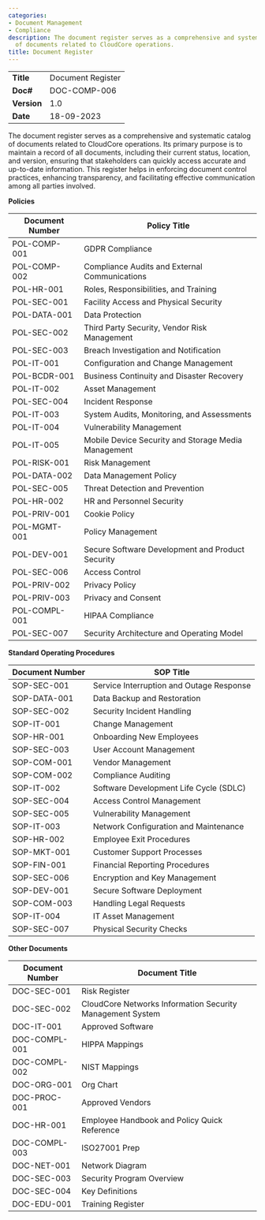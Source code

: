 ```yaml
---
categories:
- Document Management
- Compliance
description: The document register serves as a comprehensive and systematic catalog
  of documents related to CloudCore operations.
title: Document Register
---
```


|              |                                     |
|--------------|-------------------------------------|
| **Title**    | Document Register             |
| **Doc#**     | DOC-COMP-006 |
| **Version**  | 1.0                                 |
| **Date**     | 18-09-2023                              |

The document register serves as a comprehensive and systematic catalog of
documents related to CloudCore operations. Its primary purpose is to maintain a
record of all documents, including their current status, location, and version,
ensuring that stakeholders can quickly access accurate and up-to-date
information. This register helps in enforcing document control practices,
enhancing transparency, and facilitating effective communication among all
parties involved. 

**Policies**

| Document Number | Policy Title                                           |
|-----------------|--------------------------------------------------------|
| POL-COMP-001    | GDPR Compliance                                        |
| POL-COMP-002    | Compliance Audits and External Communications          |
| POL-HR-001      | Roles, Responsibilities, and Training                  |
| POL-SEC-001     | Facility Access and Physical Security                  |
| POL-DATA-001    | Data Protection                                        |
| POL-SEC-002    | Third Party Security, Vendor Risk Management            |
| POL-SEC-003    | Breach Investigation and Notification                  |
| POL-IT-001     | Configuration and Change Management                    |
| POL-BCDR-001   | Business Continuity and Disaster Recovery              |
| POL-IT-002     | Asset Management                                       |
| POL-SEC-004    | Incident Response                                      |
| POL-IT-003     | System Audits, Monitoring, and Assessments             |
| POL-IT-004     | Vulnerability Management                               |
| POL-IT-005     | Mobile Device Security and Storage Media Management    |
| POL-RISK-001   | Risk Management                                        |
| POL-DATA-002   | Data Management Policy                                 |
| POL-SEC-005    | Threat Detection and Prevention                        |
| POL-HR-002     | HR and Personnel Security                              |
| POL-PRIV-001   | Cookie Policy                                          |
| POL-MGMT-001   | Policy Management                                      |
| POL-DEV-001    | Secure Software Development and Product Security       |
| POL-SEC-006    | Access Control                                         |
| POL-PRIV-002   | Privacy Policy                                         |
| POL-PRIV-003   | Privacy and Consent                                    |
| POL-COMPL-001  | HIPAA Compliance                                       |
| POL-SEC-007    | Security Architecture and Operating Model              |


**Standard Operating Procedures**

| Document Number | SOP Title                                 |
|-----------------|-------------------------------------------|
| SOP-SEC-001     | Service Interruption and Outage Response  |
| SOP-DATA-001    | Data Backup and Restoration               |
| SOP-SEC-002     | Security Incident Handling                |
| SOP-IT-001      | Change Management                         |
| SOP-HR-001      | Onboarding New Employees                  |
| SOP-SEC-003     | User Account Management                   |
| SOP-COM-001     | Vendor Management                         |
| SOP-COM-002     | Compliance Auditing                       |
| SOP-IT-002      | Software Development Life Cycle (SDLC)    |
| SOP-SEC-004     | Access Control Management                 |
| SOP-SEC-005     | Vulnerability Management                  |
| SOP-IT-003      | Network Configuration and Maintenance     |
| SOP-HR-002      | Employee Exit Procedures                  |
| SOP-MKT-001     | Customer Support Processes                |
| SOP-FIN-001     | Financial Reporting Procedures            |
| SOP-SEC-006     | Encryption and Key Management             |
| SOP-DEV-001     | Secure Software Deployment                |
| SOP-COM-003     | Handling Legal Requests                   |
| SOP-IT-004      | IT Asset Management                       |
| SOP-SEC-007     | Physical Security Checks                  |

**Other Documents**

| Document Number | Document Title                                         |
|-----------------|--------------------------------------------------------|
| DOC-SEC-001     | Risk Register                                          |
| DOC-SEC-002     | CloudCore Networks Information Security Management System |
| DOC-IT-001      | Approved Software                                      |
| DOC-COMPL-001   | HIPPA Mappings                                         |
| DOC-COMPL-002   | NIST Mappings                                          |
| DOC-ORG-001     | Org Chart                                              |
| DOC-PROC-001    | Approved Vendors                                       |
| DOC-HR-001      | Employee Handbook and Policy Quick Reference           |
| DOC-COMPL-003   | ISO27001 Prep                                          |
| DOC-NET-001     | Network Diagram                                        |
| DOC-SEC-003     | Security Program Overview                              |
| DOC-SEC-004     | Key Definitions                                        |
| DOC-EDU-001     | Training Register                                      |